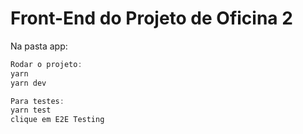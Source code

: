 # Front-End do Projeto de Oficina 2

Na pasta app:

```js
Rodar o projeto:
yarn
yarn dev

Para testes:
yarn test
clique em E2E Testing
```
